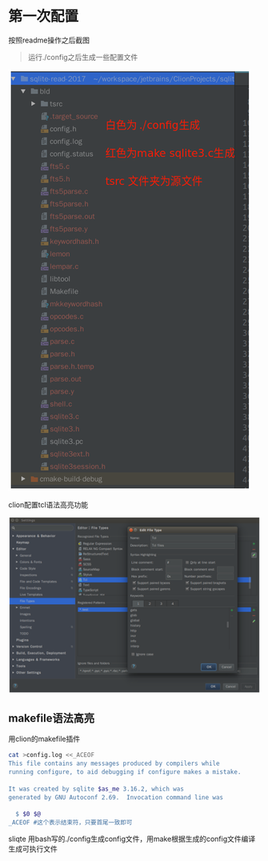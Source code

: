 # 第一次配置

按照readme操作之后截图

>运行./config之后生成一些配置文件

![运行make 之后运行./config ](assets/第一次配置-0c4df395.png)

clion配置tcl语法高亮功能

![](assets/第一次配置-d451fff7.png)

## makefile语法高亮
用clion的makefile插件


```bash
cat >config.log <<_ACEOF
This file contains any messages produced by compilers while
running configure, to aid debugging if configure makes a mistake.

It was created by sqlite $as_me 3.16.2, which was
generated by GNU Autoconf 2.69.  Invocation command line was

  $ $0 $@
_ACEOF #这个表示结束符，只要首尾一致即可
```

sliqte 用bash写的./config生成config文件，用make根据生成的config文件编译生成可执行文件

